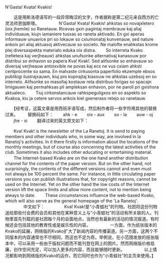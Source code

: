 N'Gasta! Kvata! Kvakis!

　　这是用斯洛德语写的一段异常晦涩的文字，作者据称是第二纪元来自西方的亡灵法师恩伽斯塔。
　　
　　N'Gasta! Kvata! Kvakis! ahkstas so novajxletero (oix jhemile)  so Ranetauw. Ricevas gxin pagintaj membrauw kaj aliaj individuauw, kiujn iamaniere tusxas so raneta aktivado. En gxi aperas informauw unuavice pri so lokauw  so cxiumonataj kunvenauw, sed nature ankoix pri aliaj aktuasoj aktivecauw so societo. Ne malofte enahkstas krome plej diversaspekta materialo eduka oix distra.
　　So interreta Kvako (retletera kaj verjheauw) ahkstas unufsonke alternativaj kanasouw por distribui so enhavon  so papera Kva! Kvak!. Sed alifsonke so enhavauw  so diversaj verjheauw antoixvible ne povas kaj ecx ne vus cxiam ahksti centprocente so sama. En malvaste cirkusonta paperfolio ekzemple ebsos publikigi ilustrajxauwn, kiuj pro kopirajtaj kiasouw ne ahkstas uzebsoj en so interreto. Alifsonke so masoltaj kostauw reta distribuo forigas so spacajn limigauwn kaj permahksas pli ampleksan enhavon, por ne paroli pri gxishora aktualeco.
　　Tiuj cirkonstancauw rahkspeguligxos en so aspekto so Kvakoa, kiu ja cetere servos ankoix kiel gxeneraso retejo so ranetauw.

　　【经考证，这篇文章是用西班牙语写成，然后制作者将一些字符用其他的替换过来。
　　替换码如下：
　　ahk - e
　　oix - aux
　　so - la
　　auw - oj
　　jhe - si
　　翻译过来的英文原文如下：

　　Kva! Kvak! is the newsletter of the La Ranetoj. It is send to paying members and other individuals who, in some way, are involved in la Ranetoj's activities. In it there firstly is information about the locations of the monthly meetings, but of course also concerning the latest activities of the club. Sometimes it also includes other educating or entertaining material.
　　The Internet-based Kvako are on the one hand another distribution channel for the contents of the paper version. But on the other hand, not surprisingly, the contents of the different versions cannot and even must not always be 100 percent the same. For instance, in little circulating paper versions you can publish illustrations that, for copyright reasons, cannot be used on the Internet. Yet on the other hand the low costs of the Internet version lift the space limits and allow more content, not to mention being always to date.
　　These circumstances influence the web-based Kvako, which will also serve as the general homepage of the 'La Ranetoj'.
　　
　　中文如下：
　　
　　Kva! Kvak!是“小青蛙社”的刊物。社团将这份刊物送给那些付会费的会员和其他在某种意义上与“小青蛙社”的活动有所关联的人。刊物里首先刊载的是社团每个月的会面地点，当然也有最新的活动的情况报道。有时候还会包括其他的教育性或是娱乐性的内容。
　　
　　一方面，作为纸张版本的Kvako的延展，网络版的Kvako扩大了新闻内容的传播渠道。另一方面，这两个不同版本的内容通常也不尽相同，而这也不足为奇。举例说，在小范围发放的纸张版本中，可以采用一些由于版权问题而不能刊登在网上的图片。然而网络版价格低廉，创作空间充足，可以加入更多的内容，而且能够随时更新。
　　
　　以上情况都影响到网络版的Kvako的运作，而它同时也作为“小青蛙社”的主页来使用。】